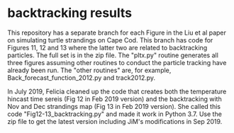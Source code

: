 # backtracking results
This repository has a separate branch for each Figure in the Liu et al paper on simulating turtle strandings on Cape Cod.
This branch has code for Figures 11, 12 and 13 where the latter two are related to backtracking particles. The full set is in the zip file. The "pltx.py" routine generates all three figures assuming other routines to conduct the particle tracking have already been run. The "other routines" are, for example, Back_forecast_function_2012.py and track2012.py.

In July 2019, Felicia cleaned up the code that creates both the temperature hincast time sereis (Fig 12 in Feb 2019 version) and the backtracking with Nov and Dec strandings map (Fig 13 in Feb 2019 version). She called this code "Fig12-13_backtracking.py" and made it work in Python 3.7. Use the zip file to get the latest version including JiM's modifications in Sep 2019.
